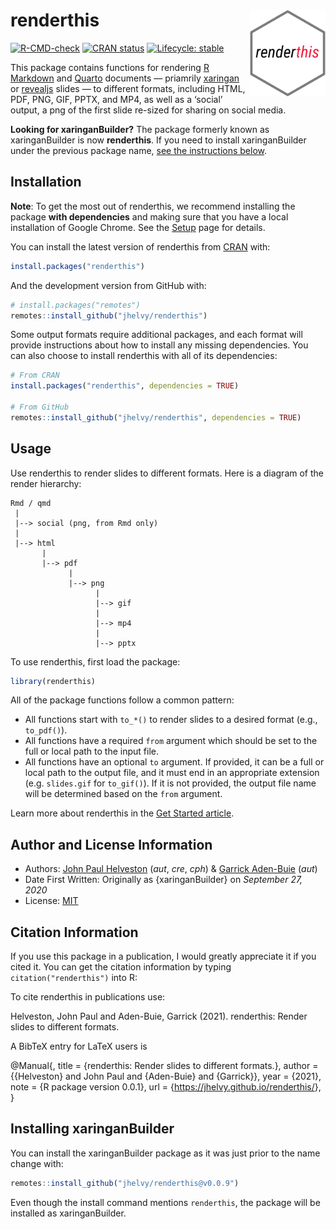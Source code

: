 
<!-- README.md is generated from README.Rmd. Please edit that file -->

# renderthis <a href='https://jhelvy.github.io/renderthis/'><img src='man/figures/logo.png' align="right" height="139" /></a>

<!-- badges: start -->

[![R-CMD-check](https://github.com/jhelvy/renderthis/workflows/R-CMD-check/badge.svg)](https://github.com/jhelvy/renderthis/actions)
[![CRAN
status](https://www.r-pkg.org/badges/version/renderthis)](https://CRAN.R-project.org/package=renderthis)
[![Lifecycle:
stable](https://lifecycle.r-lib.org/articles/figures/lifecycle-stable.svg)](https://lifecycle.r-lib.org/articles/stages.html#stable)
<!-- badges: end -->

This package contains functions for rendering [R
Markdown](https://rmarkdown.rstudio.com) and
[Quarto](https://quarto.org) documents — priamrily
[xaringan](https://slides.yihui.org/xaringan/) or
[revealjs](https://quarto.org/docs/presentations/revealjs/) slides — to
different formats, including HTML, PDF, PNG, GIF, PPTX, and MP4, as well
as a ‘social’ output, a png of the first slide re-sized for sharing on
social media.

**Looking for xaringanBuilder?** The package formerly known as
xaringanBuilder is now **renderthis**. If you need to install
xaringanBuilder under the previous package name, [see the instructions
below](#installing-xaringanbuilder).

## Installation

**Note**: To get the most out of renderthis, we recommend installing the
package **with dependencies** and making sure that you have a local
installation of Google Chrome. See the
[Setup](https://jhelvy.github.io/renderthis/articles/renderthis-setup.html)
page for details.

You can install the latest version of renderthis from
[CRAN](https://cran.r-project.org/) with:

``` r
install.packages("renderthis")
```

And the development version from GitHub with:

``` r
# install.packages("remotes")
remotes::install_github("jhelvy/renderthis")
```

Some output formats require additional packages, and each format will
provide instructions about how to install any missing dependencies. You
can also choose to install renderthis with all of its dependencies:

``` r
# From CRAN
install.packages("renderthis", dependencies = TRUE)

# From GitHub
remotes::install_github("jhelvy/renderthis", dependencies = TRUE)
```

## Usage

Use renderthis to render slides to different formats. Here is a diagram
of the render hierarchy:

    Rmd / qmd
     |
     |--> social (png, from Rmd only)
     |
     |--> html
           |
           |--> pdf
                 |
                 |--> png
                       |
                       |--> gif
                       |
                       |--> mp4
                       |
                       |--> pptx

To use renderthis, first load the package:

``` r
library(renderthis)
```

All of the package functions follow a common pattern:

-   All functions start with `to_*()` to render slides to a desired
    format (e.g., `to_pdf()`).
-   All functions have a required `from` argument which should be set to
    the full or local path to the input file.
-   All functions have an optional `to` argument. If provided, it can be
    a full or local path to the output file, and it must end in an
    appropriate extension (e.g. `slides.gif` for `to_gif()`). If it is
    not provided, the output file name will be determined based on the
    `from` argument.

Learn more about renderthis in the [Get Started
article](https://jhelvy.github.io/renderthis/articles/renderthis.html).

## Author and License Information

-   Authors: [John Paul Helveston](https://www.jhelvy.com/) (*aut*,
    *cre*, *cph*) & [Garrick
    Aden-Buie](https://www.garrickadenbuie.com/) (*aut*)
-   Date First Written: Originally as {xaringanBuilder} on *September
    27, 2020*
-   License:
    [MIT](https://github.com/jhelvy/renderthis/blob/master/LICENSE.md)

## Citation Information

If you use this package in a publication, I would greatly appreciate it
if you cited it. You can get the citation information by typing
`citation("renderthis")` into R:

To cite renderthis in publications use:

Helveston, John Paul and Aden-Buie, Garrick (2021). renderthis: Render
slides to different formats.

A BibTeX entry for LaTeX users is

@Manual{, title = {renderthis: Render slides to different formats.},
author = {{Helveston} and John Paul and {Aden-Buie} and {Garrick}}, year
= {2021}, note = {R package version 0.0.1}, url =
{<https://jhelvy.github.io/renderthis/>}, }

## Installing xaringanBuilder

You can install the xaringanBuilder package as it was just prior to the
name change with:

``` r
remotes::install_github("jhelvy/renderthis@v0.0.9")
```

Even though the install command mentions `renderthis`, the package will
be installed as xaringanBuilder.
